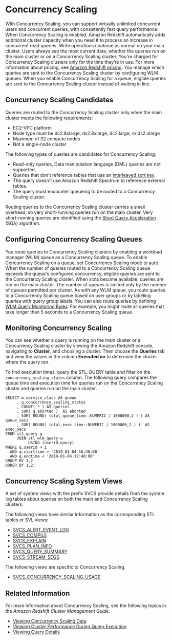 # Concurrency Scaling<a name="concurrency-scaling"></a>

With Concurrency Scaling, you can support virtually unlimited concurrent users and concurrent queries, with consistently fast query performance\. When Concurrency Scaling is enabled, Amazon Redshift automatically adds additional cluster capacity when you need it to process an increase in concurrent read queries\. Write operations continue as normal on your main cluster\. Users always see the most current data, whether the queries run on the main cluster or on a Concurrency Scaling cluster\. You're charged for Concurrency Scaling clusters only for the time they’re in use\. For more information about pricing, see [Amazon Redshift pricing](https://aws.amazon.com/redshift/pricing/)\. You manage which queries are sent to the Concurrency Scaling cluster by configuring WLM queues\. When you enable Concurrency Scaling for a queue, eligible queries are sent to the Concurrency Scaling cluster instead of waiting in line\. 

## Concurrency Scaling Candidates<a name="concurrency-scaling-candidates"></a>

Queries are routed to the Concurrency Scaling cluster only when the main cluster meets the following requirements:
+ EC2\-VPC platform 
+ Node type must be dc2\.8xlarge, ds2\.8xlarge, dc2\.large, or ds2\.xlarge 
+ Maximum of 32 compute nodes 
+ Not a single\-node cluster 

The following types of queries are candidates for Concurrency Scaling: 
+ Read\-only queries, Data manipulation language \(DML\) queries are not supported\. 
+ Queries that don't reference tables that use an [interleaved sort key](t_Sorting_data.md#t_Sorting_data-interleaved)\. 
+ The query doesn't use Amazon Redshift Spectrum to reference external tables\. 
+ The query must encounter queueing to be routed to a Concurrency Scaling cluster\. 

Routing queries to the Concurrency Scaling cluster carries a small overhead, so very short\-running queries run on the main cluster\. Very short\-running queries are identified using the [Short Query Acceleration](wlm-short-query-acceleration.md) \(SQA\) algorithm\. 

## Configuring Concurrency Scaling Queues<a name="concurrency-scaling-queues"></a>

You route queries to Concurrency Scaling clusters by enabling a workload manager \(WLM\) queue as a Concurrency Scaling queue\. To enable Concurrency Scaling on a queue, set Concurrency Scaling mode to auto\. When the number of queries routed to a Concurrency Scaling queue exceeds the queue's configured concurrency, eligible queries are sent to the Concurrency Scaling cluster\. When slots become available, queries are run on the main cluster\. The number of queues is limited only by the number of queues permitted per cluster\. As with any WLM queue, you route queries to a Concurrency Scaling queue based on user groups or by labeling queries with query group labels\. You can also route queries by defining [WLM Query Monitoring Rules](cm-c-wlm-query-monitoring-rules.md)\. For example, you might route all queries that take longer than 5 seconds to a Concurrency Scaling queue\. 

## Monitoring Concurrency Scaling<a name="concurrency-scaling-monitoring"></a>

You can see whether a query is running on the main cluster or a Concurrency Scaling cluster by viewing the Amazon Redshift console, navigating to **Cluster**, and choosing a cluster\. Then choose the **Queries** tab and view the values in the column **Executed on** to determine the cluster where the query ran\.

To find execution times, query the STL\_QUERY table and filter on the `concurrency_scaling_status` column\. The following query compares the queue time and execution time for queries run on the Concurrency Scaling cluster and queries run on the main cluster\.

```
SELECT w.service_class AS queue
     , q.concurrency_scaling_status
     , COUNT( * ) AS queries
     , SUM( q.aborted )  AS aborted
     , SUM( ROUND( total_queue_time::NUMERIC / 1000000,2 ) ) AS queue_secs
     , SUM( ROUND( total_exec_time::NUMERIC / 1000000,2 ) )  AS exec_secs
FROM stl_query q
     JOIN stl_wlm_query w
          USING (userid,query)
WHERE q.userid > 1
  AND q.starttime > '2019-01-04 16:38:00'
  AND q.endtime < '2019-01-04 17:40:00'
GROUP BY 1,2
ORDER BY 1,2;
```

## Concurrency Scaling System Views<a name="concurrency-scaling-monitoring-system-views"></a>

A set of system views with the prefix SVCS provide details from the system log tables about queries on both the main and Concurrency Scaling clusters\. 

The following views have similar information as the corresponding STL tables or SVL views: 
+ [SVCS\_ALERT\_EVENT\_LOG](r_SVCS_ALERT_EVENT_LOG.md) 
+ [SVCS\_COMPILE](r_SVCS_COMPILE.md) 
+ [SVCS\_EXPLAIN](r_SVCS_EXPLAIN.md) 
+ [SVCS\_PLAN\_INFO](r_SVCS_PLAN_INFO.md) 
+ [SVCS\_QUERY\_SUMMARY](r_SVCS_QUERY_SUMMARY.md) 
+ [SVCS\_STREAM\_SEGS](r_SVCS_STREAM_SEGS.md) 

The following views are specific to Concurrency Scaling\. 
+ [SVCS\_CONCURRENCY\_SCALING\_USAGE](r_SVCS_CONCURRENCY_SCALING_USAGE.md) 

## Related Information<a name="concurrency-scaling-related-information"></a>

For more information about Concurrency Scaling, see the following topics in the *Amazon Redshift Cluster Management Guide*\.
+ [Viewing Concurrency Scaling Data](https://docs.aws.amazon.com/redshift/latest/mgmt/performance-metrics-concurrency-scaling.html) 
+ [Viewing Cluster Performance During Query Execution](https://docs.aws.amazon.com/redshift/latest/mgmt/performance-metrics-query-cluster.html) 
+ [Viewing Query Details](https://docs.aws.amazon.com/redshift/latest/mgmt/performance-metrics-query-execution-details.html) 